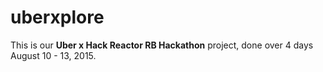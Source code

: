 # uberxplore

This is our **Uber x Hack Reactor RB Hackathon** project, done over 4 days August 10 - 13, 2015.
